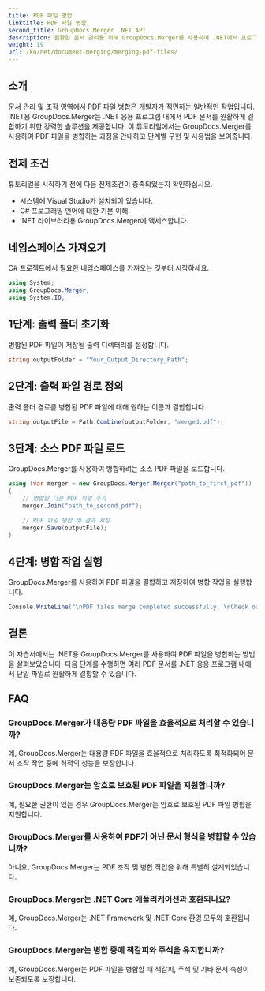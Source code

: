 ```yaml
---
title: PDF 파일 병합
linktitle: PDF 파일 병합
second_title: GroupDocs.Merger .NET API
description: 원활한 문서 관리를 위해 GroupDocs.Merger를 사용하여 .NET에서 프로그래밍 방식으로 PDF 파일을 병합하는 방법을 알아보세요.
weight: 19
url: /ko/net/document-merging/merging-pdf-files/
---
```

## 소개
문서 관리 및 조작 영역에서 PDF 파일 병합은 개발자가 직면하는 일반적인 작업입니다. .NET용 GroupDocs.Merger는 .NET 응용 프로그램 내에서 PDF 문서를 원활하게 결합하기 위한 강력한 솔루션을 제공합니다. 이 튜토리얼에서는 GroupDocs.Merger를 사용하여 PDF 파일을 병합하는 과정을 안내하고 단계별 구현 및 사용법을 보여줍니다.
## 전제 조건
튜토리얼을 시작하기 전에 다음 전제조건이 충족되었는지 확인하십시오.
- 시스템에 Visual Studio가 설치되어 있습니다.
- C# 프로그래밍 언어에 대한 기본 이해.
- .NET 라이브러리용 GroupDocs.Merger에 액세스합니다.

## 네임스페이스 가져오기
C# 프로젝트에서 필요한 네임스페이스를 가져오는 것부터 시작하세요.
```csharp
using System; 
using GroupDocs.Merger;
using System.IO;
```
## 1단계: 출력 폴더 초기화
병합된 PDF 파일이 저장될 출력 디렉터리를 설정합니다.
```csharp
string outputFolder = "Your_Output_Directory_Path";
```
## 2단계: 출력 파일 경로 정의
출력 폴더 경로를 병합된 PDF 파일에 대해 원하는 이름과 결합합니다.
```csharp
string outputFile = Path.Combine(outputFolder, "merged.pdf");
```
## 3단계: 소스 PDF 파일 로드
GroupDocs.Merger를 사용하여 병합하려는 소스 PDF 파일을 로드합니다.
```csharp
using (var merger = new GroupDocs.Merger.Merger("path_to_first_pdf"))
{
    // 병합할 다른 PDF 파일 추가
    merger.Join("path_to_second_pdf");
    
    // PDF 파일 병합 및 결과 저장
    merger.Save(outputFile);
}
```
## 4단계: 병합 작업 실행
GroupDocs.Merger를 사용하여 PDF 파일을 결합하고 저장하여 병합 작업을 실행합니다.
```csharp
Console.WriteLine("\nPDF files merge completed successfully. \nCheck output in {0}", outputFolder);
```

## 결론
이 자습서에서는 .NET용 GroupDocs.Merger를 사용하여 PDF 파일을 병합하는 방법을 살펴보았습니다. 다음 단계를 수행하면 여러 PDF 문서를 .NET 응용 프로그램 내에서 단일 파일로 원활하게 결합할 수 있습니다.

## FAQ
### GroupDocs.Merger가 대용량 PDF 파일을 효율적으로 처리할 수 있습니까?
예, GroupDocs.Merger는 대용량 PDF 파일을 효율적으로 처리하도록 최적화되어 문서 조작 작업 중에 최적의 성능을 보장합니다.
### GroupDocs.Merger는 암호로 보호된 PDF 파일을 지원합니까?
예, 필요한 권한이 있는 경우 GroupDocs.Merger는 암호로 보호된 PDF 파일 병합을 지원합니다.
### GroupDocs.Merger를 사용하여 PDF가 아닌 문서 형식을 병합할 수 있습니까?
아니요, GroupDocs.Merger는 PDF 조작 및 병합 작업을 위해 특별히 설계되었습니다.
### GroupDocs.Merger는 .NET Core 애플리케이션과 호환되나요?
예, GroupDocs.Merger는 .NET Framework 및 .NET Core 환경 모두와 호환됩니다.
### GroupDocs.Merger는 병합 중에 책갈피와 주석을 유지합니까?
예, GroupDocs.Merger는 PDF 파일을 병합할 때 책갈피, 주석 및 기타 문서 속성이 보존되도록 보장합니다.